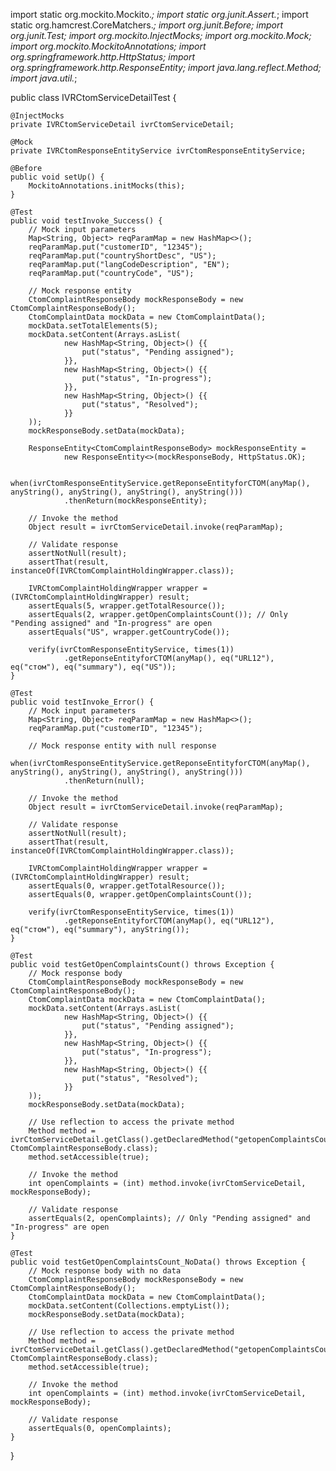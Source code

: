 import static org.mockito.Mockito.*;
import static org.junit.Assert.*;
import static org.hamcrest.CoreMatchers.*;
import org.junit.Before;
import org.junit.Test;
import org.mockito.InjectMocks;
import org.mockito.Mock;
import org.mockito.MockitoAnnotations;
import org.springframework.http.HttpStatus;
import org.springframework.http.ResponseEntity;
import java.lang.reflect.Method;
import java.util.*;

public class IVRCtomServiceDetailTest {

    @InjectMocks
    private IVRCtomServiceDetail ivrCtomServiceDetail;

    @Mock
    private IVRCtomResponseEntityService ivrCtomResponseEntityService;

    @Before
    public void setUp() {
        MockitoAnnotations.initMocks(this);
    }

    @Test
    public void testInvoke_Success() {
        // Mock input parameters
        Map<String, Object> reqParamMap = new HashMap<>();
        reqParamMap.put("customerID", "12345");
        reqParamMap.put("countryShortDesc", "US");
        reqParamMap.put("langCodeDescription", "EN");
        reqParamMap.put("countryCode", "US");

        // Mock response entity
        CtomComplaintResponseBody mockResponseBody = new CtomComplaintResponseBody();
        CtomComplaintData mockData = new CtomComplaintData();
        mockData.setTotalElements(5);
        mockData.setContent(Arrays.asList(
                new HashMap<String, Object>() {{
                    put("status", "Pending assigned");
                }},
                new HashMap<String, Object>() {{
                    put("status", "In-progress");
                }},
                new HashMap<String, Object>() {{
                    put("status", "Resolved");
                }}
        ));
        mockResponseBody.setData(mockData);

        ResponseEntity<CtomComplaintResponseBody> mockResponseEntity =
                new ResponseEntity<>(mockResponseBody, HttpStatus.OK);

        when(ivrCtomResponseEntityService.getReponseEntityforCTOM(anyMap(), anyString(), anyString(), anyString(), anyString()))
                .thenReturn(mockResponseEntity);

        // Invoke the method
        Object result = ivrCtomServiceDetail.invoke(reqParamMap);

        // Validate response
        assertNotNull(result);
        assertThat(result, instanceOf(IVRCtomComplaintHoldingWrapper.class));

        IVRCtomComplaintHoldingWrapper wrapper = (IVRCtomComplaintHoldingWrapper) result;
        assertEquals(5, wrapper.getTotalResource());
        assertEquals(2, wrapper.getOpenComplaintsCount()); // Only "Pending assigned" and "In-progress" are open
        assertEquals("US", wrapper.getCountryCode());

        verify(ivrCtomResponseEntityService, times(1))
                .getReponseEntityforCTOM(anyMap(), eq("URL12"), eq("стом"), eq("summary"), eq("US"));
    }

    @Test
    public void testInvoke_Error() {
        // Mock input parameters
        Map<String, Object> reqParamMap = new HashMap<>();
        reqParamMap.put("customerID", "12345");

        // Mock response entity with null response
        when(ivrCtomResponseEntityService.getReponseEntityforCTOM(anyMap(), anyString(), anyString(), anyString(), anyString()))
                .thenReturn(null);

        // Invoke the method
        Object result = ivrCtomServiceDetail.invoke(reqParamMap);

        // Validate response
        assertNotNull(result);
        assertThat(result, instanceOf(IVRCtomComplaintHoldingWrapper.class));

        IVRCtomComplaintHoldingWrapper wrapper = (IVRCtomComplaintHoldingWrapper) result;
        assertEquals(0, wrapper.getTotalResource());
        assertEquals(0, wrapper.getOpenComplaintsCount());

        verify(ivrCtomResponseEntityService, times(1))
                .getReponseEntityforCTOM(anyMap(), eq("URL12"), eq("стом"), eq("summary"), anyString());
    }

    @Test
    public void testGetOpenComplaintsCount() throws Exception {
        // Mock response body
        CtomComplaintResponseBody mockResponseBody = new CtomComplaintResponseBody();
        CtomComplaintData mockData = new CtomComplaintData();
        mockData.setContent(Arrays.asList(
                new HashMap<String, Object>() {{
                    put("status", "Pending assigned");
                }},
                new HashMap<String, Object>() {{
                    put("status", "In-progress");
                }},
                new HashMap<String, Object>() {{
                    put("status", "Resolved");
                }}
        ));
        mockResponseBody.setData(mockData);

        // Use reflection to access the private method
        Method method = ivrCtomServiceDetail.getClass().getDeclaredMethod("getopenComplaintsCount", CtomComplaintResponseBody.class);
        method.setAccessible(true);

        // Invoke the method
        int openComplaints = (int) method.invoke(ivrCtomServiceDetail, mockResponseBody);

        // Validate response
        assertEquals(2, openComplaints); // Only "Pending assigned" and "In-progress" are open
    }

    @Test
    public void testGetOpenComplaintsCount_NoData() throws Exception {
        // Mock response body with no data
        CtomComplaintResponseBody mockResponseBody = new CtomComplaintResponseBody();
        CtomComplaintData mockData = new CtomComplaintData();
        mockData.setContent(Collections.emptyList());
        mockResponseBody.setData(mockData);

        // Use reflection to access the private method
        Method method = ivrCtomServiceDetail.getClass().getDeclaredMethod("getopenComplaintsCount", CtomComplaintResponseBody.class);
        method.setAccessible(true);

        // Invoke the method
        int openComplaints = (int) method.invoke(ivrCtomServiceDetail, mockResponseBody);

        // Validate response
        assertEquals(0, openComplaints);
    }
}
